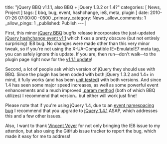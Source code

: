 title: "jQuery BBQ v1.1.1, also BBQ + jQuery 1.3.2 or 1.4?"
categories: [ News, Project ]
tags: [ bbq, bug, event, hashchange, ie8, meta, plugin ]
date: 2010-01-26 07:00:00 -0500
_primary_category: News
_allow_comments: 1
_allow_pings: 1
_published: Publish
--- |

First, this minor [jQuery BBQ][bbq] bugfix release incorporates the just-updated [jQuery hashchange event v1.1](http://benalman.com/news/2010/01/jquery-hashchange-event-v11/) which fixes a pretty obscure (but not entirely surprising) IE8 bug. No changes were made other than this very minor tweak, so if you're not using the X-UA-Compatible IE=EmulateIE7 meta tag, you can safely ignore this update. If you are, then run--don't walk--to the plugin page right now for the [v1.1.1 update][bbq]!

Second, a lot of people ask which version of jQuery they should use with BBQ. Since the plugin has been coded with both jQuery 1.3.2 and 1.4+ in mind, it fully works (and has been [unit tested](http://benalman.com/code/projects/jquery-bbq/unit/)) with both versions. And since 1.4 has seen some major speed increases, as well as some powerful event enhancements and a much improved [.param method](http://benalman.com/news/2009/12/jquery-14-param-demystified/) (both of which BBQ utilizes) I recommend that version.. but either will work just fine!

Please note that if you're using jQuery 1.4, due to an [event namespacing bug](http://dev.jquery.com/ticket/5834) I recommend that you upgrade to [jQuery 1.4.1](http://jquery14.com/day-12/jquery-141-released) ASAP, which addresses this and a few other issues.

Also, I want to thank [Vincent Voyer](http://github.com/vvo) for not only bringing the IE8 issue to my attention, but also using the GitHub issue tracker to report the bug, which made it easy for me to address!

  [bbq]: http://benalman.com/projects/jquery-bbq-plugin/
